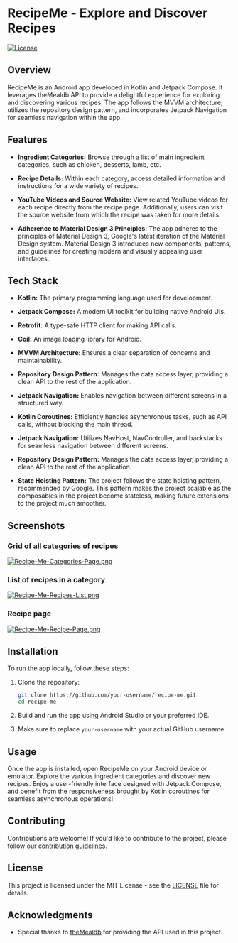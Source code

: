 # RecipeMe - Explore and Discover Recipes

[![License](https://img.shields.io/badge/license-MIT-blue.svg)](LICENSE)

## Overview

RecipeMe is an Android app developed in Kotlin and Jetpack Compose. It leverages theMealdb API to provide a delightful experience for exploring and discovering various recipes. The app follows the MVVM architecture, utilizes the repository design pattern, and incorporates Jetpack Navigation for seamless navigation within the app.

## Features

- **Ingredient Categories:** Browse through a list of main ingredient categories, such as chicken, desserts, lamb, etc.
  
- **Recipe Details:** Within each category, access detailed information and instructions for a wide variety of recipes.

- **YouTube Videos and Source Website:** View related YouTube videos for each recipe directly from the recipe page. Additionally, users can visit the source website from which the recipe was taken for more details.

- **Adherence to Material Design 3 Principles:** The app adheres to the principles of Material Design 3, Google's latest iteration of the Material Design system. Material Design 3 introduces new components, patterns, and guidelines for creating modern and visually appealing user interfaces.

## Tech Stack

- **Kotlin:** The primary programming language used for development.
  
- **Jetpack Compose:** A modern UI toolkit for building native Android UIs.

- **Retrofit:** A type-safe HTTP client for making API calls.

- **Coil:** An image loading library for Android.

- **MVVM Architecture:** Ensures a clear separation of concerns and maintainability.

- **Repository Design Pattern:** Manages the data access layer, providing a clean API to the rest of the application.

- **Jetpack Navigation:** Enables navigation between different screens in a structured way.

- **Kotlin Coroutines:** Efficiently handles asynchronous tasks, such as API calls, without blocking the main thread.

- **Jetpack Navigation:** Utilizes NavHost, NavController, and backstacks for seamless navigation between different screens.

- **Repository Design Pattern:** Manages the data access layer, providing a clean API to the rest of the application.

- **State Hoisting Pattern:** The project follows the state hoisting pattern, recommended by Google. This pattern makes the project scalable as the composables in the project become stateless, making future extensions to the project much smoother.

## Screenshots

### Grid of all categories of recipes
[![Recipe-Me-Categories-Page.png](https://i.postimg.cc/MpM6TbNt/Recipe-Me-Categories-Page.png)](https://postimg.cc/rDTXZW8t)

### List of recipes in a category
[![Recipe-Me-Recipes-List.png](https://i.postimg.cc/GmWcsT1R/Recipe-Me-Recipes-List.png)](https://postimg.cc/JsQwfnnY)

### Recipe page
[![Recipe-Me-Recipe-Page.png](https://i.postimg.cc/9FNXCN8r/Recipe-Me-Recipe-Page.png)](https://postimg.cc/jLPYhvrb)


## Installation

To run the app locally, follow these steps:

1. Clone the repository:

    ```bash
    git clone https://github.com/your-username/recipe-me.git
    cd recipe-me
    ```

2. Build and run the app using Android Studio or your preferred IDE.

3. Make sure to replace `your-username` with your actual GitHub username.

## Usage

Once the app is installed, open RecipeMe on your Android device or emulator. Explore the various ingredient categories and discover new recipes. Enjoy a user-friendly interface designed with Jetpack Compose, and benefit from the responsiveness brought by Kotlin coroutines for seamless asynchronous operations!

## Contributing

Contributions are welcome! If you'd like to contribute to the project, please follow our [contribution guidelines](CONTRIBUTING.md).

## License

This project is licensed under the MIT License - see the [LICENSE](LICENSE) file for details.

## Acknowledgments

- Special thanks to [theMealdb](https://www.themealdb.com/) for providing the API used in this project.
